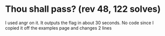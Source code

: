 # Thou shall pass? (rev 48, 122 solves)

I used angr on it. It outputs the flag in about 30 seconds. No code since I copied it off the examples page and changes 2 lines
